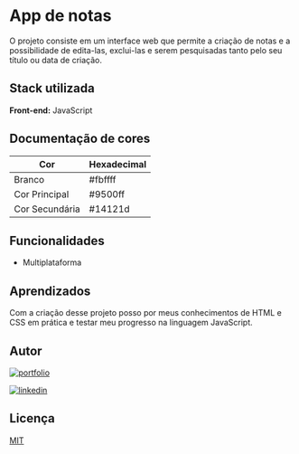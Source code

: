 
# App de notas

O projeto consiste em um interface web que permite a criação de notas e a possibilidade de edita-las, exclui-las e serem pesquisadas tanto pelo seu título ou data de criação.



## Stack utilizada

**Front-end:** JavaScript



## Documentação de cores

| Cor               | Hexadecimal                                                |
| ----------------- | ---------------------------------------------------------------- |
| Branco            | #fbffff |
| Cor Principal     | #9500ff |
| Cor Secundária    | #14121d |



## Funcionalidades

- Multiplataforma


## Aprendizados

Com a criação desse projeto posso por meus conhecimentos de HTML e CSS em prática e testar meu progresso na linguagem JavaScript.



## Autor

[![portfolio](https://img.shields.io/badge/my_portfolio-000?style=for-the-badge&logo=ko-fi&logoColor=white)](https://github.com/Rafael-1357)

[![linkedin](https://img.shields.io/badge/linkedin-0A66C2?style=for-the-badge&logo=linkedin&logoColor=white)](https://www.linkedin.com/in/rafaellpsilveira/)



## Licença

[MIT](https://choosealicense.com/licenses/mit/)

